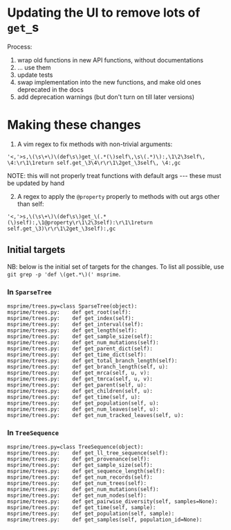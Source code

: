 # Updating the UI to remove lots of `get_`s

Process:

1. wrap old functions in new API functions, without documentations
2. ... use them
3. update tests
4. swap implementation into the new functions, and make old ones deprecated in the docs
5. add deprecation warnings (but don't turn on till later versions)

# Making these changes

1. A vim regex to fix methods with non-trivial arguments:
```
'<,'>s,\(\s\+\)\(def\s\)get_\(.*(\)self\,\s\(.*)\):,\1\2\3self\, \4:\r\1\1return self.get_\3\4\r\r\1\2get_\3self\, \4:,gc
```
NOTE: this will not properly treat functions with default args --- these must be updated by hand

2. A regex to apply the `@property` properly to methods with out args other than self:
```
'<,'>s,\(\s\+\)\(def\s\)get_\(.*(\)self):,\1@property\r\1\2\3self):\r\1\1return self.get_\3)\r\r\1\2get_\3self):,gc
```

## Initial targets

NB: below is the initial set of targets for the changes. To list all possible, use
`git grep -p 'def \(get.*\)(' msprime`.

### In `SparseTree`

```
msprime/trees.py=class SparseTree(object):
msprime/trees.py:    def get_root(self):
msprime/trees.py:    def get_index(self):
msprime/trees.py:    def get_interval(self):
msprime/trees.py:    def get_length(self):
msprime/trees.py:    def get_sample_size(self):
msprime/trees.py:    def get_num_mutations(self):
msprime/trees.py:    def get_parent_dict(self):
msprime/trees.py:    def get_time_dict(self):
msprime/trees.py:    def get_total_branch_length(self):
msprime/trees.py:    def get_branch_length(self, u):
msprime/trees.py:    def get_mrca(self, u, v):
msprime/trees.py:    def get_tmrca(self, u, v):
msprime/trees.py:    def get_parent(self, u):
msprime/trees.py:    def get_children(self, u):
msprime/trees.py:    def get_time(self, u):
msprime/trees.py:    def get_population(self, u):
msprime/trees.py:    def get_num_leaves(self, u):
msprime/trees.py:    def get_num_tracked_leaves(self, u):
```

### In `TreeSequence`

```
msprime/trees.py=class TreeSequence(object):
msprime/trees.py:    def get_ll_tree_sequence(self):
msprime/trees.py:    def get_provenance(self):
msprime/trees.py:    def get_sample_size(self):
msprime/trees.py:    def get_sequence_length(self):
msprime/trees.py:    def get_num_records(self):
msprime/trees.py:    def get_num_trees(self):
msprime/trees.py:    def get_num_mutations(self):
msprime/trees.py:    def get_num_nodes(self):
msprime/trees.py:    def get_pairwise_diversity(self, samples=None):
msprime/trees.py:    def get_time(self, sample):
msprime/trees.py:    def get_population(self, sample):
msprime/trees.py:    def get_samples(self, population_id=None):
```

